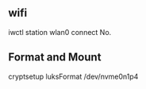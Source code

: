 ## wifi

iwctl station wlan0 connect No.

## Format and Mount

cryptsetup luksFormat /dev/nvme0n1p4
